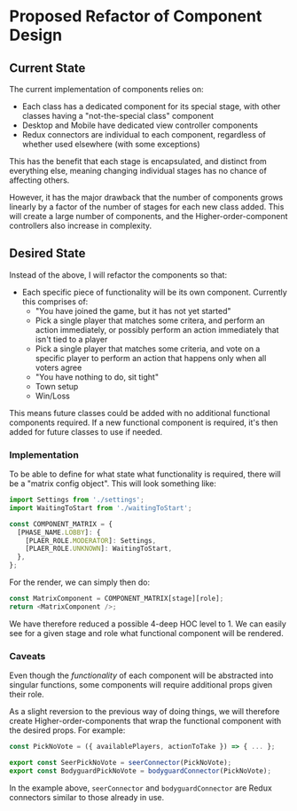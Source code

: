 # Proposed Refactor of Component Design

## Current State

The current implementation of components relies on:

- Each class has a dedicated component for its special stage, with other classes having a "not-the-special class" component
- Desktop and Mobile have dedicated view controller components
- Redux connectors are individual to each component, regardless of whether used elsewhere (with some exceptions)

This has the benefit that each stage is encapsulated, and distinct from everything else, meaning changing individual stages has no chance of affecting others.

However, it has the major drawback that the number of components grows linearly by a factor of the number of stages for each new class added. This will create a large number of components, and the Higher-order-component controllers also increase in complexity.

## Desired State

Instead of the above, I will refactor the components so that:

- Each specific piece of functionality will be its own component. Currently this comprises of:
  - "You have joined the game, but it has not yet started"
  - Pick a single player that matches some critera, and perform an action immediately, or possibly perform an action immediately that isn't tied to a player
  - Pick a single player that matches some criteria, and vote on a specific player to perform an action that happens only when all voters agree
  - "You have nothing to do, sit tight"
  - Town setup
  - Win/Loss

This means future classes could be added with no additional functional components required. If a new functional component is required, it's then added for future classes to use if needed.

### Implementation

To be able to define for what state what functionality is required, there will be a "matrix config object". This will look something like:

```javascript
import Settings from './settings';
import WaitingToStart from './waitingToStart';

const COMPONENT_MATRIX = {
  [PHASE_NAME.LOBBY]: {
    [PLAER_ROLE.MODERATOR]: Settings,
    [PLAER_ROLE.UNKNOWN]: WaitingToStart,
  },
};
```

For the render, we can simply then do:

```javascript
const MatrixComponent = COMPONENT_MATRIX[stage][role];
return <MatrixComponent />;
```

We have therefore reduced a possible 4-deep HOC level to 1. We can easily see for a given stage and role what functional component will be rendered.

### Caveats

Even though the _functionality_ of each component will be abstracted into singular functions, some components will require additional props given their role.

As a slight reversion to the previous way of doing things, we will therefore create Higher-order-components that wrap the functional component with the desired props. For example:

```javascript
const PickNoVote = ({ availablePlayers, actionToTake }) => { ... };

export const SeerPickNoVote = seerConnector(PickNoVote);
export const BodyguardPickNoVote = bodyguardConnector(PickNoVote);
```

In the example above, `seerConnector` and `bodyguardConnector` are Redux connectors similar to those already in use.
